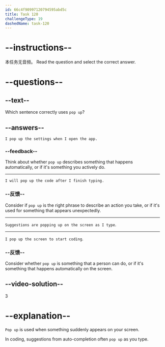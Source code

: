 ```yaml
---
id: 66c4f90997120794595abd5c
title: Task 120
challengeType: 19
dashedName: task-120
---
```


# --instructions--

本任务无音频。 Read the question and select the correct answer.

# --questions--

## --text--

Which sentence correctly uses `pop up`?

## --answers--

`I pop up the settings when I open the app.`

### --feedback--

Think about whether `pop up` describes something that happens automatically, or if it's something you actively do.

---

`I will pop up the code after I finish typing.`

### --反馈--

Consider if `pop up` is the right phrase to describe an action you take, or if it's used for something that appears unexpectedly.

---

`Suggestions are popping up on the screen as I type`.

---

`I pop up the screen to start coding`.

### --反馈--

Consider whether `pop up` is something that a person can do, or if it's something that happens automatically on the screen.

## --video-solution--

3

# --explanation--

`Pop up` is used when something suddenly appears on your screen.

In coding, suggestions from auto-completion often `pop up` as you type.
